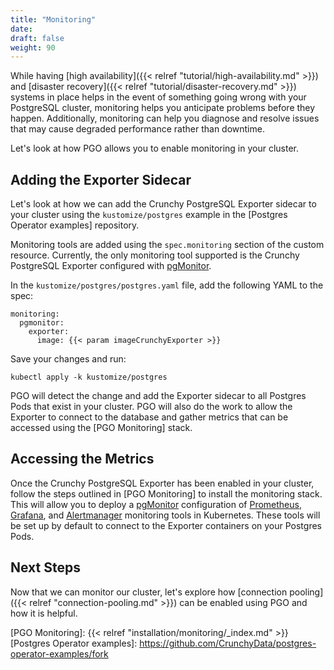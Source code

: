 ```yaml
---
title: "Monitoring"
date:
draft: false
weight: 90
---
```


While having [high availability]({{< relref "tutorial/high-availability.md" >}}) and
[disaster recovery]({{< relref "tutorial/disaster-recovery.md" >}}) systems in place helps in the
event of something going wrong with your PostgreSQL cluster, monitoring helps you anticipate
problems before they happen. Additionally, monitoring can help you diagnose and resolve issues that
may cause degraded performance rather than downtime.

Let's look at how PGO allows you to enable monitoring in your cluster.

## Adding the Exporter Sidecar

Let's look at how we can add the Crunchy PostgreSQL Exporter sidecar to your cluster using the
`kustomize/postgres` example in the [Postgres Operator examples] repository.

Monitoring tools are added using the `spec.monitoring` section of the custom resource. Currently,
the only monitoring tool supported is the Crunchy PostgreSQL Exporter configured with [pgMonitor].

In the `kustomize/postgres/postgres.yaml` file, add the following YAML to the spec:

```
monitoring:
  pgmonitor:
    exporter:
      image: {{< param imageCrunchyExporter >}}
```

Save your changes and run:

```
kubectl apply -k kustomize/postgres
```

PGO will detect the change and add the Exporter sidecar to all Postgres Pods that exist in your
cluster. PGO will also do the work to allow the Exporter to connect to the database and gather
metrics that can be accessed using the [PGO Monitoring] stack.


## Accessing the Metrics

Once the Crunchy PostgreSQL Exporter has been enabled in your cluster, follow the steps outlined in
[PGO Monitoring] to install the monitoring stack. This will allow you to deploy a [pgMonitor]
configuration of [Prometheus], [Grafana], and [Alertmanager] monitoring tools in Kubernetes. These
tools will be set up by default to connect to the Exporter containers on your Postgres Pods.

## Next Steps

Now that we can monitor our cluster, let's explore how [connection pooling]({{< relref "connection-pooling.md" >}}) can be enabled using PGO and how it is helpful.

[pgMonitor]: https://github.com/CrunchyData/pgmonitor
[Grafana]: https://grafana.com/
[Prometheus]: https://prometheus.io/
[Alertmanager]: https://prometheus.io/docs/alerting/latest/alertmanager/
[PGO Monitoring]: {{< relref "installation/monitoring/_index.md" >}}
[Postgres Operator examples]: https://github.com/CrunchyData/postgres-operator-examples/fork
